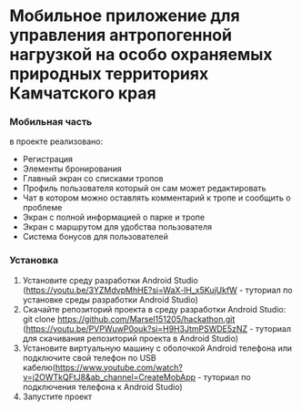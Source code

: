 ﻿# Мобильное приложение для управления антропогенной нагрузкой на особо охраняемых природных территориях Камчатского края

### Мобильная часть

в проекте реализовано:

* Регистрация
* Элементы бронирования
* Главный экран со списками тропов
* Профиль пользователя который он сам может редактировать
* Чат в котором можно оставлять комментарий к тропе и сообщить о проблеме
* Экран с полной информацией о парке и тропе
* Экран с маршрутом для удобства пользователя
* Система бонусов для пользователей

### Установка

1. Установите среду разработки Android Studio (https://youtu.be/3YZMdvpMhHE?si=WaX-lH_x5KujUkfW -
   туториал по установке среды разработки Android Studio)
2. Скачайте репозиторий проекта в среду разработки Android Studio: git
   clone https://github.com/Marsel151205/hackathon.git (https://youtu.be/PVPWuwP0ouk?si=H9H3JtmPSWDE5zNZ -
   туториал для скачивания репозиторий проекта в Android Studio)
3. Установите виртуальную машину с оболочкой  Android телефона или подключите свой телефон по USB
   кабелю(https://www.youtube.com/watch?v=j2OWTkQFtJ8&ab_channel=CreateMobApp - туториал по
   подключения телефона к Android Studio)
4. Запустите проект

